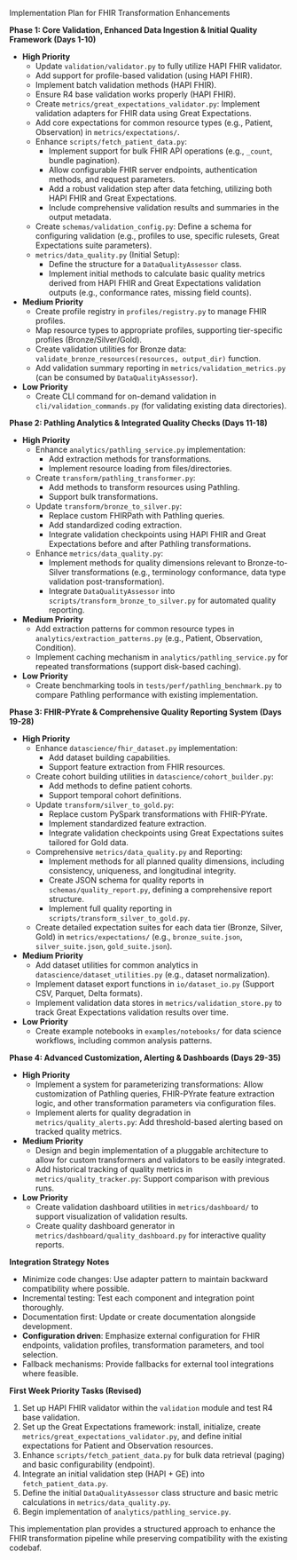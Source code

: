 Implementation Plan for FHIR Transformation Enhancements

**Phase 1: Core Validation, Enhanced Data Ingestion & Initial Quality Framework (Days 1-10)**
*   **High Priority**
    *   Update `validation/validator.py` to fully utilize HAPI FHIR validator.
    *   Add support for profile-based validation (using HAPI FHIR).
    *   Implement batch validation methods (HAPI FHIR).
    *   Ensure R4 base validation works properly (HAPI FHIR).
    *   Create `metrics/great_expectations_validator.py`: Implement validation adapters for FHIR data using Great Expectations.
    *   Add core expectations for common resource types (e.g., Patient, Observation) in `metrics/expectations/`.
    *   Enhance `scripts/fetch_patient_data.py`:
        *   Implement support for bulk FHIR API operations (e.g., `_count`, bundle pagination).
        *   Allow configurable FHIR server endpoints, authentication methods, and request parameters.
        *   Add a robust validation step after data fetching, utilizing both HAPI FHIR and Great Expectations.
        *   Include comprehensive validation results and summaries in the output metadata.
    *   Create `schemas/validation_config.py`: Define a schema for configuring validation (e.g., profiles to use, specific rulesets, Great Expectations suite parameters).
    *   `metrics/data_quality.py` (Initial Setup):
        *   Define the structure for a `DataQualityAssessor` class.
        *   Implement initial methods to calculate basic quality metrics derived from HAPI FHIR and Great Expectations validation outputs (e.g., conformance rates, missing field counts).
*   **Medium Priority**
    *   Create profile registry in `profiles/registry.py` to manage FHIR profiles.
    *   Map resource types to appropriate profiles, supporting tier-specific profiles (Bronze/Silver/Gold).
    *   Create validation utilities for Bronze data: `validate_bronze_resources(resources, output_dir)` function.
    *   Add validation summary reporting in `metrics/validation_metrics.py` (can be consumed by `DataQualityAssessor`).
*   **Low Priority**
    *   Create CLI command for on-demand validation in `cli/validation_commands.py` (for validating existing data directories).

**Phase 2: Pathling Analytics & Integrated Quality Checks (Days 11-18)**
*   **High Priority**
    *   Enhance `analytics/pathling_service.py` implementation:
        *   Add extraction methods for transformations.
        *   Implement resource loading from files/directories.
    *   Create `transform/pathling_transformer.py`:
        *   Add methods to transform resources using Pathling.
        *   Support bulk transformations.
    *   Update `transform/bronze_to_silver.py`:
        *   Replace custom FHIRPath with Pathling queries.
        *   Add standardized coding extraction.
        *   Integrate validation checkpoints using HAPI FHIR and Great Expectations before and after Pathling transformations.
    *   Enhance `metrics/data_quality.py`:
        *   Implement methods for quality dimensions relevant to Bronze-to-Silver transformations (e.g., terminology conformance, data type validation post-transformation).
        *   Integrate `DataQualityAssessor` into `scripts/transform_bronze_to_silver.py` for automated quality reporting.
*   **Medium Priority**
    *   Add extraction patterns for common resource types in `analytics/extraction_patterns.py` (e.g., Patient, Observation, Condition).
    *   Implement caching mechanism in `analytics/pathling_service.py` for repeated transformations (support disk-based caching).
*   **Low Priority**
    *   Create benchmarking tools in `tests/perf/pathling_benchmark.py` to compare Pathling performance with existing implementation.

**Phase 3: FHIR-PYrate & Comprehensive Quality Reporting System (Days 19-28)**
*   **High Priority**
    *   Enhance `datascience/fhir_dataset.py` implementation:
        *   Add dataset building capabilities.
        *   Support feature extraction from FHIR resources.
    *   Create cohort building utilities in `datascience/cohort_builder.py`:
        *   Add methods to define patient cohorts.
        *   Support temporal cohort definitions.
    *   Update `transform/silver_to_gold.py`:
        *   Replace custom PySpark transformations with FHIR-PYrate.
        *   Implement standardized feature extraction.
        *   Integrate validation checkpoints using Great Expectations suites tailored for Gold data.
    *   Comprehensive `metrics/data_quality.py` and Reporting:
        *   Implement methods for all planned quality dimensions, including consistency, uniqueness, and longitudinal integrity.
        *   Create JSON schema for quality reports in `schemas/quality_report.py`, defining a comprehensive report structure.
        *   Implement full quality reporting in `scripts/transform_silver_to_gold.py`.
    *   Create detailed expectation suites for each data tier (Bronze, Silver, Gold) in `metrics/expectations/` (e.g., `bronze_suite.json`, `silver_suite.json`, `gold_suite.json`).
*   **Medium Priority**
    *   Add dataset utilities for common analytics in `datascience/dataset_utilities.py` (e.g., dataset normalization).
    *   Implement dataset export functions in `io/dataset_io.py` (Support CSV, Parquet, Delta formats).
    *   Implement validation data stores in `metrics/validation_store.py` to track Great Expectations validation results over time.
*   **Low Priority**
    *   Create example notebooks in `examples/notebooks/` for data science workflows, including common analysis patterns.

**Phase 4: Advanced Customization, Alerting & Dashboards (Days 29-35)**
*   **High Priority**
    *   Implement a system for parameterizing transformations: Allow customization of Pathling queries, FHIR-PYrate feature extraction logic, and other transformation parameters via configuration files.
    *   Implement alerts for quality degradation in `metrics/quality_alerts.py`: Add threshold-based alerting based on tracked quality metrics.
*   **Medium Priority**
    *   Design and begin implementation of a pluggable architecture to allow for custom transformers and validators to be easily integrated.
    *   Add historical tracking of quality metrics in `metrics/quality_tracker.py`: Support comparison with previous runs.
*   **Low Priority**
    *   Create validation dashboard utilities in `metrics/dashboard/` to support visualization of validation results.
    *   Create quality dashboard generator in `metrics/dashboard/quality_dashboard.py` for interactive quality reports.

**Integration Strategy Notes**
*   Minimize code changes: Use adapter pattern to maintain backward compatibility where possible.
*   Incremental testing: Test each component and integration point thoroughly.
*   Documentation first: Update or create documentation alongside development.
*   **Configuration driven**: Emphasize external configuration for FHIR endpoints, validation profiles, transformation parameters, and tool selection.
*   Fallback mechanisms: Provide fallbacks for external tool integrations where feasible.

**First Week Priority Tasks (Revised)**
1.  Set up HAPI FHIR validator within the `validation` module and test R4 base validation.
2.  Set up the Great Expectations framework: install, initialize, create `metrics/great_expectations_validator.py`, and define initial expectations for Patient and Observation resources.
3.  Enhance `scripts/fetch_patient_data.py` for bulk data retrieval (paging) and basic configurability (endpoint).
4.  Integrate an initial validation step (HAPI + GE) into `fetch_patient_data.py`.
5.  Define the initial `DataQualityAssessor` class structure and basic metric calculations in `metrics/data_quality.py`.
6.  Begin implementation of `analytics/pathling_service.py`.

This implementation plan provides a structured approach to enhance the FHIR transformation pipeline while preserving compatibility with the existing codebaf.